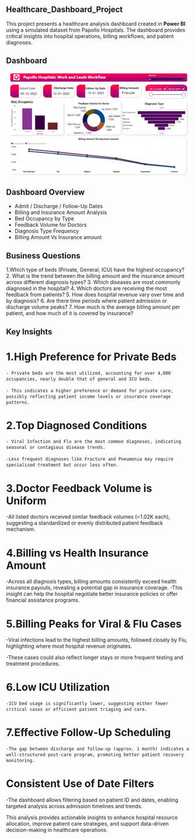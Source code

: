 ## Healthcare_Dashboard_Project
This project presents a healthcare analysis dashboard created in **Power BI** using a simulated dataset from Papollo Hospitals. The dashboard provides critical insights into hospital operations, billing workflows, and patient diagnoses.

## Dashboard
![Dashboard Screenshot](Healthcare_Dashboard.png)

## Dashboard Overview
- Admit / Discharge / Follow-Up Dates
- Billing and Insurance Amount Analysis
- Bed Occupancy by Type
- Feedback Volume for Doctors
- Diagnosis Type Frequency
- Billing Amount Vs Insurance amount


## Business Questions
 1.Which type of beds (Private, General, ICU) have the highest occupancy?
2. What is the trend between the billing amount and the insurance amount across different diagnosis types?
3. Which diseases are most commonly diagnosed in the hospital?
4. Which doctors are receiving the most feedback from patients?
5. How does hospital revenue vary over time and by diagnosis?
6. Are there time periods where patient admission or discharge volume peaks?
7. How much is the average billing amount per patient, and how much of it is covered by insurance?

## Key Insights
  # 1.High Preference for Private Beds

    - Private beds are the most utilized, accounting for over 4,000 occupancies, nearly double that of general and ICU beds.

    - This indicates a higher preference or demand for private care, possibly reflecting patient income levels or insurance coverage patterns.

  # 2.Top Diagnosed Conditions
    - Viral Infection and Flu are the most common diagnoses, indicating seasonal or contagious disease trends.

    -Less frequent diagnoses like Fracture and Pneumonia may require specialized treatment but occur less often.

 # 3.Doctor Feedback Volume is Uniform
   -All listed doctors received similar feedback volumes (~1.02K each), suggesting a standardized or evenly distributed patient feedback mechanism.
   
 # 4.Billing vs Health Insurance Amount
   -Across all diagnosis types, billing amounts consistently exceed health insurance payouts, revealing a potential gap in insurance coverage.
   -This insight can help the hospital negotiate better insurance policies or offer financial assistance programs.

 # 5.Billing Peaks for Viral & Flu Cases

   -Viral infections lead to the highest billing amounts, followed closely by Flu, highlighting where most hospital revenue originates.

   -These cases could also reflect longer stays or more frequent testing and treatment procedures.

 # 6.Low ICU Utilization
    -ICU bed usage is significantly lower, suggesting either fewer critical cases or efficient patient triaging and care.

 # 7.Effective Follow-Up Scheduling

    -The gap between discharge and follow-up (approx. 1 month) indicates a well-structured post-care program, promoting better patient recovery monitoring.
 # Consistent Use of Date Filters

   -The dashboard allows filtering based on patient ID and dates, enabling targeted analysis across admission timelines and trends.

This analysis provides actionable insights to enhance hospital resource allocation, improve patient care strategies, and support data-driven decision-making in healthcare operations.
